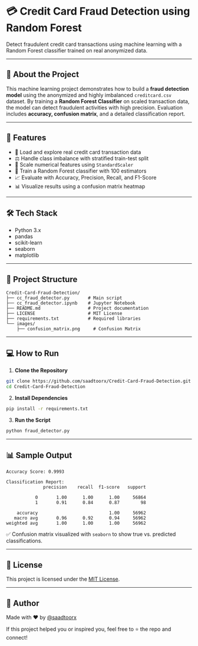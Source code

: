 # 💳 Credit Card Fraud Detection using Random Forest

Detect fraudulent credit card transactions using machine learning with a Random Forest classifier trained on real anonymized data.

---

## 🧠 About the Project

This machine learning project demonstrates how to build a **fraud detection model** using the anonymized and highly imbalanced `creditcard.csv` dataset. By training a **Random Forest Classifier** on scaled transaction data, the model can detect fraudulent activities with high precision. Evaluation includes **accuracy, confusion matrix**, and a detailed classification report.

---

## 🚀 Features

* 📂 Load and explore real credit card transaction data
* ⚖️ Handle class imbalance with stratified train-test split
* 🧮 Scale numerical features using `StandardScaler`
* 🌲 Train a Random Forest classifier with 100 estimators
* 📈 Evaluate with Accuracy, Precision, Recall, and F1-Score
* 📊 Visualize results using a confusion matrix heatmap

---

## 🛠️ Tech Stack

* Python 3.x  
* pandas  
* scikit-learn  
* seaborn  
* matplotlib  

---

## 📁 Project Structure

```
Credit-Card-Fraud-Detection/
├── cc_fraud_detector.py       # Main script
├── cc_fraud_detector.ipynb    # Jupyter Notebook
├── README.md                  # Project documentation
├── LICENSE                    # MIT License
├── requirements.txt           # Required libraries
└── images/
    ├── confusion_matrix.png     # Confusion Matrix
```

---

## 💻 How to Run

1. **Clone the Repository**

```bash
git clone https://github.com/saadtoorx/Credit-Card-Fraud-Detection.git
cd Credit-Card-Fraud-Detection
```

2. **Install Dependencies**

```bash
pip install -r requirements.txt
```

3. **Run the Script**

```bash
python fraud_detector.py
```

---

## 📊 Sample Output

```
Accuracy Score: 0.9993

Classification Report:
              precision    recall  f1-score   support

           0       1.00      1.00      1.00     56864
           1       0.91      0.84      0.87        98

    accuracy                           1.00     56962
   macro avg       0.96      0.92      0.94     56962
weighted avg       1.00      1.00      1.00     56962
```

✅ Confusion matrix visualized with `seaborn` to show true vs. predicted classifications.

---

## 🧾 License

This project is licensed under the [MIT License](LICENSE).

---

## 👤 Author

Made with ❤️ by [@saadtoorx](https://github.com/saadtoorx)

If this project helped you or inspired you, feel free to ⭐ the repo and connect!
